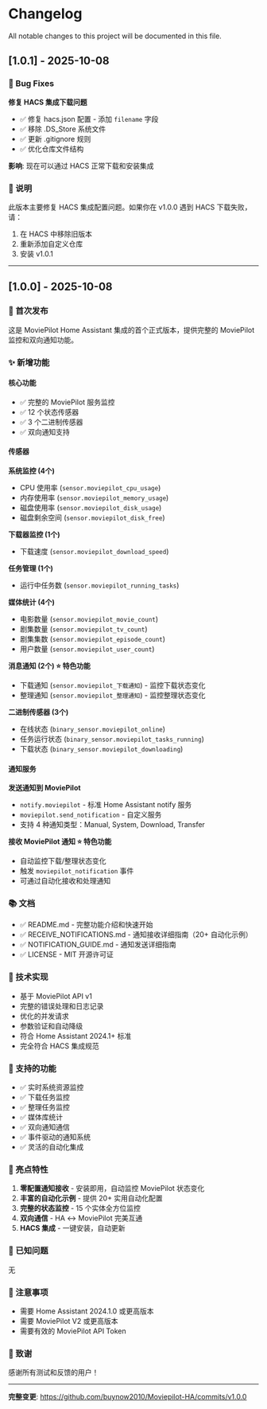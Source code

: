 # Changelog

All notable changes to this project will be documented in this file.

## [1.0.1] - 2025-10-08

### 🐛 Bug Fixes

**修复 HACS 集成下载问题**

- ✅ 修复 hacs.json 配置 - 添加 `filename` 字段
- ✅ 移除 .DS_Store 系统文件
- ✅ 更新 .gitignore 规则
- ✅ 优化仓库文件结构

**影响**: 现在可以通过 HACS 正常下载和安装集成

### 📝 说明

此版本主要修复 HACS 集成配置问题。如果你在 v1.0.0 遇到 HACS 下载失败，请：
1. 在 HACS 中移除旧版本
2. 重新添加自定义仓库
3. 安装 v1.0.1

---

## [1.0.0] - 2025-10-08

### 🎉 首次发布

这是 MoviePilot Home Assistant 集成的首个正式版本，提供完整的 MoviePilot 监控和双向通知功能。

### ✨ 新增功能

#### 核心功能
- ✅ 完整的 MoviePilot 服务监控
- ✅ 12 个状态传感器
- ✅ 3 个二进制传感器
- ✅ 双向通知支持

#### 传感器

**系统监控 (4个)**
- CPU 使用率 (`sensor.moviepilot_cpu_usage`)
- 内存使用率 (`sensor.moviepilot_memory_usage`)
- 磁盘使用率 (`sensor.moviepilot_disk_usage`)
- 磁盘剩余空间 (`sensor.moviepilot_disk_free`)

**下载器监控 (1个)**
- 下载速度 (`sensor.moviepilot_download_speed`)

**任务管理 (1个)**
- 运行中任务数 (`sensor.moviepilot_running_tasks`)

**媒体统计 (4个)**
- 电影数量 (`sensor.moviepilot_movie_count`)
- 剧集数量 (`sensor.moviepilot_tv_count`)
- 剧集集数 (`sensor.moviepilot_episode_count`)
- 用户数量 (`sensor.moviepilot_user_count`)

**消息通知 (2个) ⭐ 特色功能**
- 下载通知 (`sensor.moviepilot_下载通知`) - 监控下载状态变化
- 整理通知 (`sensor.moviepilot_整理通知`) - 监控整理状态变化

**二进制传感器 (3个)**
- 在线状态 (`binary_sensor.moviepilot_online`)
- 任务运行状态 (`binary_sensor.moviepilot_tasks_running`)
- 下载状态 (`binary_sensor.moviepilot_downloading`)

#### 通知服务

**发送通知到 MoviePilot**
- `notify.moviepilot` - 标准 Home Assistant notify 服务
- `moviepilot.send_notification` - 自定义服务
- 支持 4 种通知类型：Manual, System, Download, Transfer

**接收 MoviePilot 通知 ⭐ 特色功能**
- 自动监控下载/整理状态变化
- 触发 `moviepilot_notification` 事件
- 可通过自动化接收和处理通知

### 📚 文档

- ✅ README.md - 完整功能介绍和快速开始
- ✅ RECEIVE_NOTIFICATIONS.md - 通知接收详细指南（20+ 自动化示例）
- ✅ NOTIFICATION_GUIDE.md - 通知发送详细指南
- ✅ LICENSE - MIT 开源许可证

### 🔧 技术实现

- 基于 MoviePilot API v1
- 完整的错误处理和日志记录
- 优化的并发请求
- 参数验证和自动降级
- 符合 Home Assistant 2024.1+ 标准
- 完全符合 HACS 集成规范

### 🎯 支持的功能

- ✅ 实时系统资源监控
- ✅ 下载任务监控
- ✅ 整理任务监控
- ✅ 媒体库统计
- ✅ 双向通知通信
- ✅ 事件驱动的通知系统
- ✅ 灵活的自动化集成

### 🌟 亮点特性

1. **零配置通知接收** - 安装即用，自动监控 MoviePilot 状态变化
2. **丰富的自动化示例** - 提供 20+ 实用自动化配置
3. **完整的状态监控** - 15 个实体全方位监控
4. **双向通信** - HA ↔ MoviePilot 完美互通
5. **HACS 集成** - 一键安装，自动更新

### 🐛 已知问题

无

### 📝 注意事项

- 需要 Home Assistant 2024.1.0 或更高版本
- 需要 MoviePilot V2 或更高版本
- 需要有效的 MoviePilot API Token

### 🙏 致谢

感谢所有测试和反馈的用户！

---

**完整变更**: https://github.com/buynow2010/Moviepilot-HA/commits/v1.0.0
